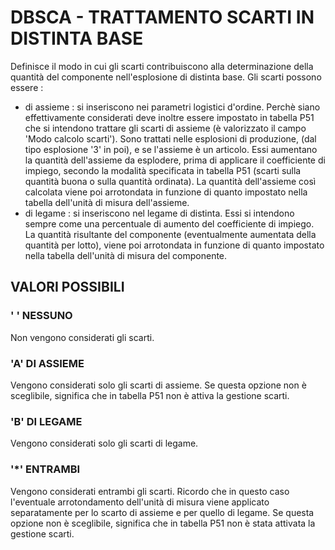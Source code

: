 # DBSCA     -  TRATTAMENTO SCARTI IN DISTINTA BASE
Definisce il modo in cui gli scarti contribuiscono alla determinazione della quantità del componente nell'esplosione
di distinta base.
Gli scarti possono essere : 
-    di assieme :  si inseriscono nei parametri logistici d'ordine.
     Perchè siano effettivamente considerati deve inoltre essere impostato in tabella P51 che si intendono trattare gli
     scarti di assieme (è valorizzato il campo 'Modo calcolo scarti').
     Sono trattati nelle esplosioni di produzione, (dal tipo esplosione '3' in poi), e se l'assieme è un articolo.
     Essi aumentano la quantità dell'assieme da esplodere, prima di applicare il coefficiente di impiego, secondo la
     modalità specificata in tabella P51 (scarti sulla quantità buona o sulla quantità ordinata). La quantità
     dell'assieme così calcolata viene poi arrotondata in funzione di quanto impostato nella tabella dell'unità di
     misura dell'assieme.
-    di legame :  si inseriscono nel legame di distinta.
     Essi si intendono sempre come una percentuale di aumento del coefficiente di impiego.
     La quantità risultante del componente (eventualmente aumentata della quantità per lotto), viene poi arrotondata in
     funzione di quanto impostato nella tabella dell'unità di misura del componente.

## VALORI POSSIBILI

### ' ' NESSUNO
Non vengono considerati gli scarti.

### 'A' DI ASSIEME
Vengono considerati solo gli scarti di assieme.
Se questa opzione non è sceglibile, significa che in tabella P51 non è attiva la gestione scarti.

### 'B' DI LEGAME
Vengono considerati solo gli scarti di legame.

### '*' ENTRAMBI
Vengono considerati entrambi gli scarti.
Ricordo che in questo caso l'eventuale arrotondamento dell'unità di misura viene applicato separatamente per lo scarto
di assieme e per quello di legame.
Se questa opzione non è sceglibile, significa che in tabella P51 non è stata attivata la gestione scarti.
